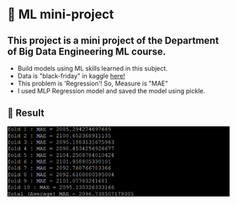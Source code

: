 # 📝 ML mini-project

## This project is a mini project of the Department of Big Data Engineering ML course.
- Build models using ML skills learned in this subject.
- Data is "black-friday" in kaggle [here!](https://www.kaggle.com/dalalmanish/black-friday)
- This problem is 'Regression'! So, Measure is "MAE"
- I used MLP Regression model and saved the model using pickle.

## 📃 Result
![image.PNG](./image/image.PNG)
